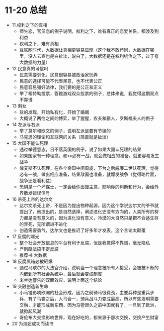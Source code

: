 

# 11-20 总结

+ 11.权利之下的真相
    * 师生恋，官员恋的例子说明，权利之下，难有真正的恋爱关系，都涉及到利益
    * 权利之下，难有真相
    * 互联网时代，大数据让真相更容易显现（这个我不敢苟同，大数据在哪里，没人去查也是白扯淡，说白了，大数据还是在权利统治之下，过于夸大数据的力量）
+ 12.民意真的可信吗
    * 民意需要驯化，民意很容易被政治家玩弄
    * 民意的选择可能不代表民意，也不代表公正
    * 民意容易强奸法律，我们要的是公正和正义
    * 举了希特勒投票，答题游戏观众投票的例子，总体来说，我觉得这期观点不靠谱
+ 13 剩女
    * 盐的发现，开始私有化，开始了婚姻
    * 大概说了两性之间的博弈，举了猩猩，农夫和猎人，罗斯福夫人的例子
+ 14 左派与右派
    * 举了莫尔和欧文的例子，说明左派是要有节操的
    * 马克思的理论和互联网的关系（简直就是扯淡）
+ 15 大国不能认死理
    * 通过举德意志，日不落英国的例子，说了如果大国认死理的结果
    * 如果国家有一种理念，和xx必有一战，就会做相应的准备，就更容易发生战争
    * 俾麦斯不认死理，在各个帝国中间周旋，下台之后威廉二世认死理，觉得必有一战，做出相应准备，结果敌国也准备，就爆发战争（觉得略片面，战争还是看利益）
    * 恐惧是一个坏谋士，一定会给你出馊主意，影响你的判断和行为，会给外界散发错误信号
+ 16 杀死上帝的达尔文
    * 达尔文杀死上帝，不是因为提出物种起源，因为这个学说达尔文的爷爷就提出了，他提出的，是自然选择，阐述进化史没有方向的，人类所有的努力都是没有意义的，因为进化没有意义，冷漠的大自然只是把不合适生存的弄死，无所谓进不进化
    * 创造需要勇气，达尔文也是推迟了好多年才发表，这个言论太颠覆
+ 17 反腐的曙光
    * 整个社会开放信息的平台有利于反腐，但是我觉得不靠谱，毫无隐私
    * 严刑酷法搞不定反腐
    * 推荐书 大数据
+ 18 反腐黑箱必被砸爆
    * 通过马歇尔的大法官介绍，说明当一个理念被所有人接受，会被被不断的内嵌到所有社会系统中，最后就会变成制度
    * 米兰达警告的双面效应，说明上面这个结论
+ 19 交融创造新生命
    * 小马镫影响欧洲的社会形成，因为之前骑马很费劲，主要兵种是重兵步兵，有了马镫之后，人马合一，骑兵战斗力变成最高，所以有些发明需要交融，才能形成新东西，因为马镫很久之前中国就有了，一旦到了欧洲，就掀起风潮
    * 哥伦布大交换影响世界，现在好吃的，都来源于那次交换，交换产生财富
+ 20 为泡妞成功而读书